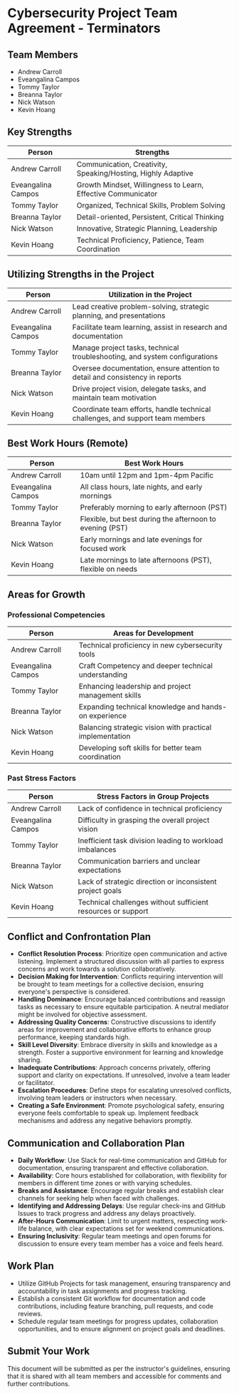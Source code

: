 # Cybersecurity Project Team Agreement - Terminators

## Team Members

- Andrew Carroll
- Eveangalina Campos
- Tommy Taylor
- Breanna Taylor
- Nick Watson
- Kevin Hoang

## Key Strengths

| Person            | Strengths                                                       |
|-------------------|-----------------------------------------------------------------|
| Andrew Carroll    | Communication, Creativity, Speaking/Hosting, Highly Adaptive    |
| Eveangalina Campos| Growth Mindset, Willingness to Learn, Effective Communicator    |
| Tommy Taylor      | Organized, Technical Skills, Problem Solving                    |
| Breanna Taylor    | Detail-oriented, Persistent, Critical Thinking                  |
| Nick Watson       | Innovative, Strategic Planning, Leadership                      |
| Kevin Hoang       | Technical Proficiency, Patience, Team Coordination              |

## Utilizing Strengths in the Project

| Person            | Utilization in the Project                                     |
|-------------------|----------------------------------------------------------------|
| Andrew Carroll    | Lead creative problem-solving, strategic planning, and presentations |
| Eveangalina Campos| Facilitate team learning, assist in research and documentation |
| Tommy Taylor      | Manage project tasks, technical troubleshooting, and system configurations |
| Breanna Taylor    | Oversee documentation, ensure attention to detail and consistency in reports |
| Nick Watson       | Drive project vision, delegate tasks, and maintain team motivation |
| Kevin Hoang       | Coordinate team efforts, handle technical challenges, and support team members |

## Best Work Hours (Remote)

| Person            | Best Work Hours                                                 |
|-------------------|-----------------------------------------------------------------|
| Andrew Carroll    | 10am until 12pm and 1pm-4pm Pacific                             |
| Eveangalina Campos| All class hours, late nights, and early mornings                |
| Tommy Taylor      | Preferably morning to early afternoon (PST)                     |
| Breanna Taylor    | Flexible, but best during the afternoon to evening (PST)        |
| Nick Watson       | Early mornings and late evenings for focused work               |
| Kevin Hoang       | Late mornings to late afternoons (PST), flexible on needs       |

## Areas for Growth

### Professional Competencies

| Person            | Areas for Development                                          |
|-------------------|----------------------------------------------------------------|
| Andrew Carroll    | Technical proficiency in new cybersecurity tools               |
| Eveangalina Campos| Craft Competency and deeper technical understanding            |
| Tommy Taylor      | Enhancing leadership and project management skills             |
| Breanna Taylor    | Expanding technical knowledge and hands-on experience          |
| Nick Watson       | Balancing strategic vision with practical implementation       |
| Kevin Hoang       | Developing soft skills for better team coordination            |

### Past Stress Factors

| Person            | Stress Factors in Group Projects                               |
|-------------------|-----------------------------------------------------------------|
| Andrew Carroll    | Lack of confidence in technical proficiency              |
| Eveangalina Campos| Difficulty in grasping the overall project vision               |
| Tommy Taylor      | Inefficient task division leading to workload imbalances        |
| Breanna Taylor    | Communication barriers and unclear expectations                 |
| Nick Watson       | Lack of strategic direction or inconsistent project goals       |
| Kevin Hoang       | Technical challenges without sufficient resources or support    |

## Conflict and Confrontation Plan

- **Conflict Resolution Process**: Prioritize open communication and active listening. Implement a structured discussion with all parties to express concerns and work towards a solution collaboratively.
- **Decision Making for Intervention**: Conflicts requiring intervention will be brought to team meetings for a collective decision, ensuring everyone's perspective is considered.
- **Handling Dominance**: Encourage balanced contributions and reassign tasks as necessary to ensure equitable participation. A neutral mediator might be involved for objective assessment.
- **Addressing Quality Concerns**: Constructive discussions to identify areas for improvement and collaborative efforts to enhance group performance, keeping standards high.
- **Skill Level Diversity**: Embrace diversity in skills and knowledge as a strength. Foster a supportive environment for learning and knowledge sharing.
- **Inadequate Contributions**: Approach concerns privately, offering support and clarity on expectations. If unresolved, involve a team leader or facilitator.
- **Escalation Procedures**: Define steps for escalating unresolved conflicts, involving team leaders or instructors when necessary.
- **Creating a Safe Environment**: Promote psychological safety, ensuring everyone feels comfortable to speak up. Implement feedback mechanisms and address any negative behaviors promptly.

## Communication and Collaboration Plan

- **Daily Workflow**: Use Slack for real-time communication and GitHub for documentation, ensuring transparent and effective collaboration.
- **Availability**: Core hours established for collaboration, with flexibility for members in different time zones or with varying schedules.
- **Breaks and Assistance**: Encourage regular breaks and establish clear channels for seeking help when faced with challenges.
- **Identifying and Addressing Delays**: Use regular check-ins and GitHub Issues to track progress and address any delays proactively.
- **After-Hours Communication**: Limit to urgent matters, respecting work-life balance, with clear expectations set for weekend communications.
- **Ensuring Inclusivity**: Regular team meetings and open forums for discussion to ensure every team member has a voice and feels heard.

## Work Plan

- Utilize GitHub Projects for task management, ensuring transparency and accountability in task assignments and progress tracking.
- Establish a consistent Git workflow for documentation and code contributions, including feature branching, pull requests, and code reviews.
- Schedule regular team meetings for progress updates, collaboration opportunities, and to ensure alignment on project goals and deadlines.

## Submit Your Work

This document will be submitted as per the instructor's guidelines, ensuring that it is shared with all team members and accessible for comments and further contributions.